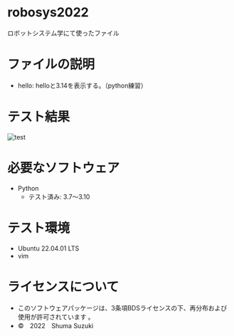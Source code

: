 # robosys2022
ロボットシステム学にて使ったファイル

# ファイルの説明
* hello:
   helloと3.14を表示する。（python練習）
# テスト結果
![test](https://github.com/melonsuika58/robosys2022/actions/workflows/test.yml/badge.svg)

# 必要なソフトウェア
* Python
  * テスト済み: 3.7～3.10

# テスト環境
* Ubuntu 22.04.01 LTS
* vim

# ライセンスについて
* このソフトウェアパッケージは、3条項BDSライセンスの下、再分布および使用が許可されています
。
* ©　2022　Shuma Suzuki
